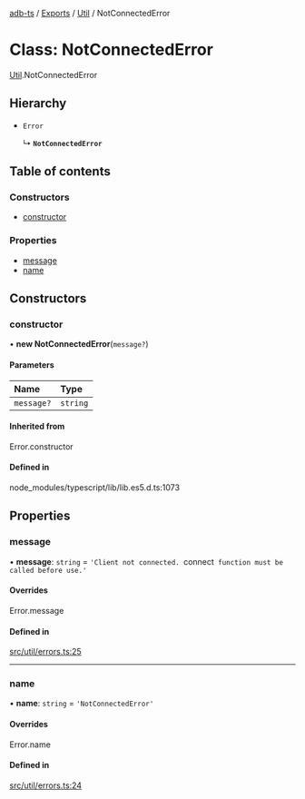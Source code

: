 [adb-ts](../README.md) / [Exports](../modules.md) / [Util](../modules/Util.md) / NotConnectedError

# Class: NotConnectedError

[Util](../modules/Util.md).NotConnectedError

## Hierarchy

-   `Error`

    ↳ **`NotConnectedError`**

## Table of contents

### Constructors

-   [constructor](Util.NotConnectedError.md#constructor)

### Properties

-   [message](Util.NotConnectedError.md#message)
-   [name](Util.NotConnectedError.md#name)

## Constructors

### constructor

• **new NotConnectedError**(`message?`)

#### Parameters

| Name       | Type     |
| :--------- | :------- |
| `message?` | `string` |

#### Inherited from

Error.constructor

#### Defined in

node_modules/typescript/lib/lib.es5.d.ts:1073

## Properties

### message

• **message**: `string` = `'Client not connected. `connect` function must be called before use.'`

#### Overrides

Error.message

#### Defined in

[src/util/errors.ts:25](https://github.com/Maaaartin/adb-ts/blob/5393493/src/util/errors.ts#L25)

---

### name

• **name**: `string` = `'NotConnectedError'`

#### Overrides

Error.name

#### Defined in

[src/util/errors.ts:24](https://github.com/Maaaartin/adb-ts/blob/5393493/src/util/errors.ts#L24)
